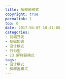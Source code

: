 ```yaml
---
title: 解释器模式
copyright: true
permalink: 1
top: 0
date: 2017-04-07 10:41:08
categories:
- 前端开发
- 基础知识
- 设计模式
- 行为型
- 23.解释器模式
tags:
- 设计模式
- 解释器模式
---
```

